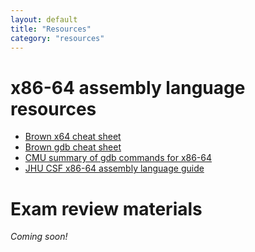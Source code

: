 ```yaml
---
layout: default
title: "Resources"
category: "resources"
---
```


# x86-64 assembly language resources

* [Brown x64 cheat sheet](https://cs.brown.edu/courses/cs033/docs/guides/x64_cheatsheet.pdf)
* [Brown gdb cheat sheet](https://cs.brown.edu/courses/cs033/docs/guides/gdb.pdf)
* [CMU summary of gdb commands for x86-64](http://csapp.cs.cmu.edu/3e/docs/gdbnotes-x86-64.pdf)
* [JHU CSF x86-64 assembly language guide](https://jhucsf.github.io/csfdocs/assembly-tips-v0.1.1.pdf)

# Exam review materials

*Coming soon!*

<!--
Note that in Fall 2020 the exams were take-home exams, so the format is
different than what you will see when you take Exam 1 in class.
However, the questions should still be useful for review purposes.
The Fall 2021 exams were in-person, and the questions are more representative
of the kinds of questions you will see in this course's exams.

For Exam 1:

* [Fall 2020 Exam 1](resources/exam01-628.pdf), [Solution](resources/exam01_soln.pdf) (All questions are relevant)
* [Fall 2020 Exam 2](resources/exam02-628.pdf), [Solution](resources/exam02_soln.pdf) (Questions 1–5 are relevant)
* [Fall 2021 Exam 1](resources/exam01-fall2021.pdf), [Solution](resources/exam01-fall2021-solution.pdf) (All questions are relevant)

For Exam 2:

* [Fall 2020 Exam 2](resources/exam02-628.pdf), [Solution](resources/exam02_soln.pdf) (Question 6 is relevant)
* [Fall 2020 Exam 3](resources/exam03-628.pdf), [Solution](resources/exam03_soln.pdf) (Question 1 is relevant)
* [Fall 2021 Exam 2](resources/exam02-fall2021.pdf), [Solution](resources/exam02-fall2021-solution.pdf) (All questions are relevant)

For Exam 3:

* [Fall 2020 Exam 3](resources/exam03-628.pdf), [Solution](resources/exam03_soln.pdf) (Question 2–3 are relevant)
* [Fall 2020 Exam 4](resources/exam04-628.pdf), [Solution](resources/exam04_soln.pdf) (Questions 1–4 are relevant)
* [Fall 2021 Exam 3](resources/exam03-fall2021.pdf), [Solution](resources/exam03-fall2021-solution.pdf) (All questions are relevant)
-->

